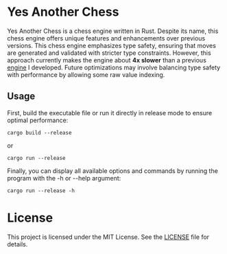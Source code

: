 # Yes Another Chess

Yes Another Chess is a chess engine written in Rust. Despite its name, this chess engine offers unique features and enhancements over previous versions. This chess engine emphasizes type safety, ensuring that moves are generated and validated with stricter type constraints. However, this approach currently makes the engine about **4x slower** than a previous [engine](https://github.com/DestinEcarma/chess-rust) I developed. Future optimizations may involve balancing type safety with performance by allowing some raw value indexing.

## Usage

First, build the executable file or run it directly in release mode to ensure optimal performance:

```
cargo build --release
```

or

```
cargo run --release
```

Finally, you can display all available options and commands by running the program with the -h or --help argument:

```
cargo run --release -h
```

# License

This project is licensed under the MIT License. See the [LICENSE](../LICENSE.md) file for details.
